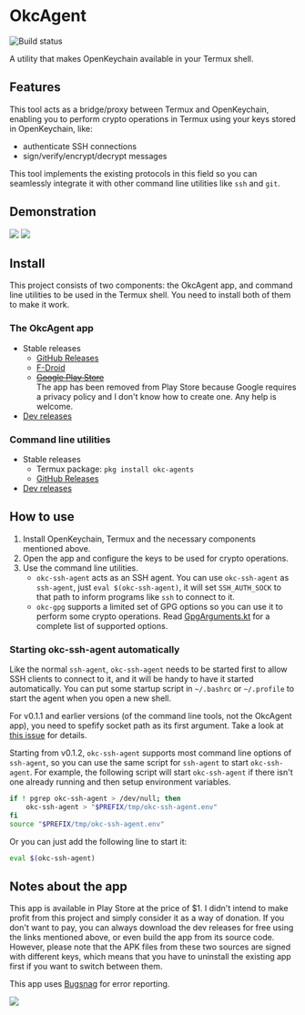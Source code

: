 # OkcAgent

![Build status](https://github.com/DDoSolitary/OkcAgent/workflows/.github/workflows/build.yml/badge.svg)

A utility that makes OpenKeychain available in your Termux shell.

## Features

This tool acts as a bridge/proxy between Termux and OpenKeychain, enabling you to perform crypto operations in Termux using your keys stored in OpenKeychain, like:

- authenticate SSH connections
- sign/verify/encrypt/decrypt messages

This tool implements the existing protocols in this field so you can seamlessly integrate it with other command line utilities like `ssh` and `git`.

## Demonstration

![](https://i.ibb.co/zG8Mq9Q/okc-ssh-agent.gif)
![](https://i.ibb.co/X2PFCDm/okc-gpg.gif)

## Install

This project consists of two components: the OkcAgent app, and command line utilities to be used in the Termux shell. You need to install both of them to make it work.

### The OkcAgent app

- Stable releases
  - [GitHub Releases](https://github.com/DDoSolitary/OkcAgent/releases)
  - [F-Droid](https://f-droid.org/packages/org.ddosolitary.okcagent/)
  - <del>[Google Play Store](https://play.google.com/store/apps/details?id=org.ddosolitary.okcagent)</del>  
    The app has been removed from Play Store because Google requires a privacy policy and I don't know how to create one. Any help is welcome.
- [Dev releases](https://ddosolitary-builds.sourceforge.io/OkcAgent/)

### Command line utilities

- Stable releases
  - Termux package: `pkg install okc-agents`
  - [GitHub Releases](https://github.com/DDoSolitary/okc-agents/releases)
- [Dev releases](https://ddosolitary-builds.sourceforge.io/okc-agents/)

## How to use

1. Install OpenKeychain, Termux and the necessary components mentioned above.
2. Open the app and configure the keys to be used for crypto operations.
3. Use the command line utilities.
    - `okc-ssh-agent` acts as an SSH agent. You can use `okc-ssh-agent` as `ssh-agent`, just `eval $(okc-ssh-agent)`, it will set `SSH_AUTH_SOCK` to that path to inform programs like `ssh` to connect to it.
    - `okc-gpg` supports a limited set of GPG options so you can use it to perform some crypto operations. Read [GpgArguments.kt](https://github.com/DDoSolitary/OkcAgent/blob/master/app/src/main/java/org/ddosolitary/okcagent/gpg/GpgArguments.kt) for a complete list of supported options.

### Starting okc-ssh-agent automatically

Like the normal `ssh-agent`, `okc-ssh-agent` needs to be started first to allow SSH clients to connect to it, and it will be handy to have it started automatically. You can put some startup script in `~/.bashrc` or `~/.profile` to start the agent when you open a new shell.

For v0.1.1 and earlier versions (of the command line tools, not the OkcAgent app), you need to spefify socket path as its first argument. Take a look at [this issue](https://github.com/DDoSolitary/okc-agents/issues/2) for details.

Starting from v0.1.2, `okc-ssh-agent` supports most command line options of `ssh-agent`, so you can use the same script for `ssh-agent` to start `okc-ssh-agent`. For example, the following script will start `okc-ssh-agent` if there isn't one already running and then setup environment variables.

```bash
if ! pgrep okc-ssh-agent > /dev/null; then
	okc-ssh-agent > "$PREFIX/tmp/okc-ssh-agent.env"
fi
source "$PREFIX/tmp/okc-ssh-agent.env"
```

Or you can just add the following line to start it:

```bash
eval $(okc-ssh-agent)
```

## Notes about the app

This app is available in Play Store at the price of $1. I didn't intend to make profit from this project and simply consider it as a way of donation. If you don't want to pay, you can always download the dev releases for free using the links mentioned above, or even build the app from its source code. However, please note that the APK files from these two sources are signed with different keys, which means that you have to uninstall the existing app first if you want to switch between them.

This app uses [Bugsnag](https://www.bugsnag.com/) for error reporting.

[![](https://i.ibb.co/PQy8pkK/bugsnag.png)](https://www.bugsnag.com/)
